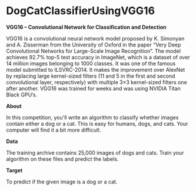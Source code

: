 # DogCatClassifierUsingVGG16
<b>VGG16 – Convolutional Network for Classification and Detection</b>

VGG16 is a convolutional neural network model proposed by K. Simonyan and A. Zisserman from the University of Oxford in the paper “Very Deep Convolutional Networks for Large-Scale Image Recognition”. The model achieves 92.7% top-5 test accuracy in ImageNet, which is a dataset of over 14 million images belonging to 1000 classes. It was one of the famous model submitted to ILSVRC-2014. It makes the improvement over AlexNet by replacing large kernel-sized filters (11 and 5 in the first and second convolutional layer, respectively) with multiple 3×3 kernel-sized filters one after another. VGG16 was trained for weeks and was using NVIDIA Titan Black GPU’s.


<b> About </b>

In this competition, you'll write an algorithm to classify whether images contain either a dog or a cat.  This is easy for humans, dogs, and cats. Your computer will find it a bit more difficult.

<b> Data </b>

The training archive contains 25,000 images of dogs and cats. Train your algorithm on these files and predict the labels.

<b> Target </b>

To predict if the given image is a dog or a cat.
